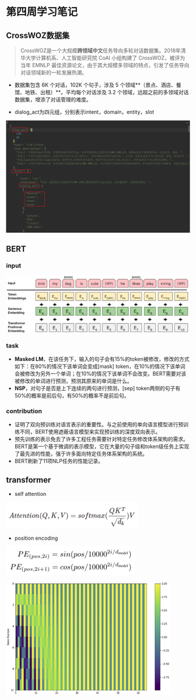 # 第四周学习笔记

## CrossWOZ数据集

> CrossWOZ是一个大规模**跨领域中文**任务导向多轮对话数据集。2018年清华大学计算机系、人工智能研究院 CoAI 小组构建了 CrossWOZ，被评为当年 EMNLP 最佳资源论文，由于其大规模多领域的特点，引发了任务导向对话领域新的一轮发展热潮。

+ 数据集包含 6K 个对话，102K 个句子，涉及 5 个领域**（景点、酒店、餐馆、地铁、出租）**。平均每个对话涉及 3.2 个领域，远超之前的多领域对话数据集，增添了对话管理的难度。

+ dialog_act为四元组，分别表示intent，domain，entity，slot

<img src="figure/image-20210201210605934.png" alt="image-20210201210605934" style="zoom:67%;" />

## BERT

### input

![image-20210201215019026](figure/image-20210201215019026.png)

### task

+ **Masked LM**，在该任务下，输入的句子会有15%的token被修改，修改的方式如下：在80%的情况下该单词会变成[mask] token，在10%的情况下该单词会被修改为另外一个单词；在10%的情况下该单词不会改变。BERT需要对该被修改的单词进行预测，预测其原来的单词是什么。
+ **NSP**，对句子是否是上下连续的两句进行预测，[sep] token两侧的句子有50%的概率是前后句，有50%的概率不是前后句。

###  contribution

+ 证明了双向预训练对语言表示的重要性。与之前使用的单向语言模型进行预训练不同，BERT使用遮蔽语言模型来实现预训练的深度双向表示。
+ 预先训练的表示免去了许多工程任务需要针对特定任务修改体系架构的需求。BERT是第一个基于微调的表示模型，它在大量的句子级和token级任务上实现了最先进的性能，强于许多面向特定任务体系架构的系统。
+ BERT刷新了11项NLP任务的性能记录。

## transformer

+ self attention

![image-20210201220426618](figure/image-20210201220426618.png)

+ position encoding

![image-20210201220644076](figure/image-20210201220644076.png)

<img src="figure/image-20210201220748341.png" alt="image-20210201220748341" style="zoom:67%;" />